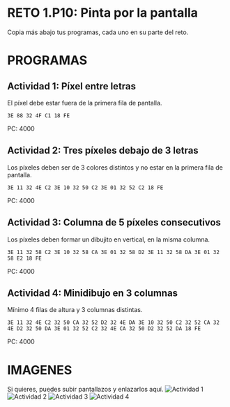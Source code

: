 # RETO 1.P10: Pinta por la pantalla
Copia más abajo tus programas, cada uno en su parte del reto.

# PROGRAMAS

## Actividad 1: Píxel entre letras
El píxel debe estar fuera de la primera fila de pantalla.
```
3E 88 32 4F C1 18 FE
```
PC: 4000

## Actividad 2: Tres píxeles debajo de 3 letras
Los píxeles deben ser de 3 colores distintos y no estar en la primera fila de pantalla.
```
3E 11 32 4E C2 3E 10 32 50 C2 3E 01 32 52 C2 18 FE

```
PC: 4000

## Actividad 3: Columna de 5 píxeles consecutivos
Los píxeles deben formar un dibujito en vertical, en la misma columna.
```
3E 11 32 58 C2 3E 10 32 58 CA 3E 01 32 58 D2 3E 11 32 58 DA 3E 01 32 58 E2 18 FE
```
PC: 4000

## Actividad 4: Minidibujo en 3 columnas
Mínimo 4 filas de altura y 3 columnas distintas.
```
3E 11 32 4E C2 32 50 CA 32 52 D2 32 4E DA 3E 10 32 50 C2 32 52 CA 32 4E D2 32 50 DA 3E 01 32 52 C2 32 4E CA 32 50 D2 32 52 DA 18 FE
```
PC: 4000

# IMAGENES
Si quieres, puedes subir pantallazos y enlazarlos aquí.
![Actividad 1](/tuimagen1.png)
![Actividad 2](/tuimagen2.png)
![Actividad 3](/tuimagen3.png)
![Actividad 4](/tuimagen4.png)

